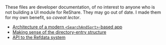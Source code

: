 These files are developer documentation, of no interest to anyone who is not building a UI module for ReShare. They may go out of date. I made them for my own benefit, so _caveat lector_.

* [Architecture of a modern `<SearchAndSort>`-based app](architecture-of-searchandsort-app.md)
* [Making sense of the directory-entry structure](data-structure.md)
* [API to the Refdata system](refdata-api.md)

